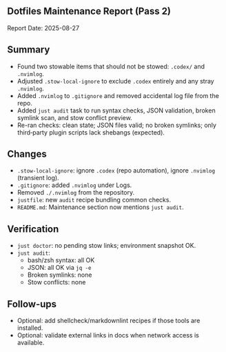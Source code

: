 ## Dotfiles Maintenance Report (Pass 2)

Report Date: 2025-08-27

## Summary

- Found two stowable items that should not be stowed: `.codex/` and `.nvimlog`.
- Adjusted `.stow-local-ignore` to exclude `.codex` entirely and any stray `.nvimlog`.
- Added `.nvimlog` to `.gitignore` and removed accidental log file from the repo.
- Added `just audit` task to run syntax checks, JSON validation, broken symlink scan, and stow conflict preview.
- Re-ran checks: clean state; JSON files valid; no broken symlinks; only third‑party plugin scripts lack shebangs (expected).

## Changes

- `.stow-local-ignore`: ignore `.codex` (repo automation), ignore `.nvimlog` (transient log).
- `.gitignore`: added `.nvimlog` under Logs.
- Removed `./.nvimlog` from the repository.
- `justfile`: new `audit` recipe bundling common checks.
- `README.md`: Maintenance section now mentions `just audit`.

## Verification

- `just doctor`: no pending stow links; environment snapshot OK.
- `just audit`:
  - bash/zsh syntax: all OK
  - JSON: all OK via `jq -e`
  - Broken symlinks: none
  - Stow conflicts: none

## Follow-ups

- Optional: add shellcheck/markdownlint recipes if those tools are installed.
- Optional: validate external links in docs when network access is available.
